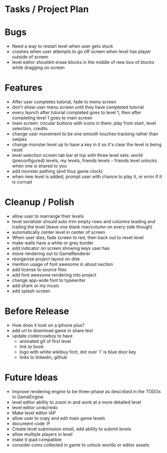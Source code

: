 # Tasks / Project Plan

# Bugs

 * Need a way to restart level when user gets stuck
 * crashes when user attempts to go off screen when level has player outside of screen
 * level editor shouldnt erase blocks in the middle of new box of blocks while dragging on screen

# Features

 * After user completes tutorial, fade to menu screen
 * don't show user menu screen until they have completed tutorial
 * every launch after tutorial completed goes to level 1, then after completing level 1 goes to main screen
 * main screen: circular buttons with icons in them: play from start, level selection, credits
 * change user movement to be one smooth touches tracking rather than swipes
 * change monster level up to have a key in it so it's clear the level is being reset
 * level selection screen tab bar at top with three level sets: world (preconfigured) levels, my levels, friends levels - friends level unlocks when one is shared to you
 * add monster pathing (and thus game clock)
 * when new level is added, prompt user with chance to play it, or error if it is corrupt

# Cleanup / Polish

 * allow user to rearrange their levels 
 * level serializer should auto trim empty rows and columns leading and trailing the level (leave one blank row/column on every side though)
 * automatically center level in center of screen
 * When user dies, fade screen to red, then back out to reset level
 * make walls have a white or grey border
 * add indicator on screen showing keys user has
 * move rendering out to GameRenderer
 * reorganize project layout on disk
 * mention usage of font awesome in about section
 * add license to source files 
 * add font awesome rendering into project
 * change app-wide font to typewriter 
 * add shark or my music
 * add splash screen

# Before Release

 * How does it look on a iphone plus?
 * add url to download game in share text
 * update codercowboy to have
   * animated gif of first level
   * link to book
   * logo with white wikibuy font, dot over 'i' is blue door key
   * links to linkedin, github

# Future Ideas

 * Improve rendering engine to be three-phase as described in the TODOs in GameEngine
 * level editor ability to zoom in and work at a more detailed level
 * level editor undo/redo
 * Make level editor IAP
 * allow user to copy and edit main game levels
 * document code :P
 * Create level submission email, add ability to submit levels
 * allow multiple players in level
 * make it ipad compatible
 * consider coins collected in game to unlock worlds or editor assets
